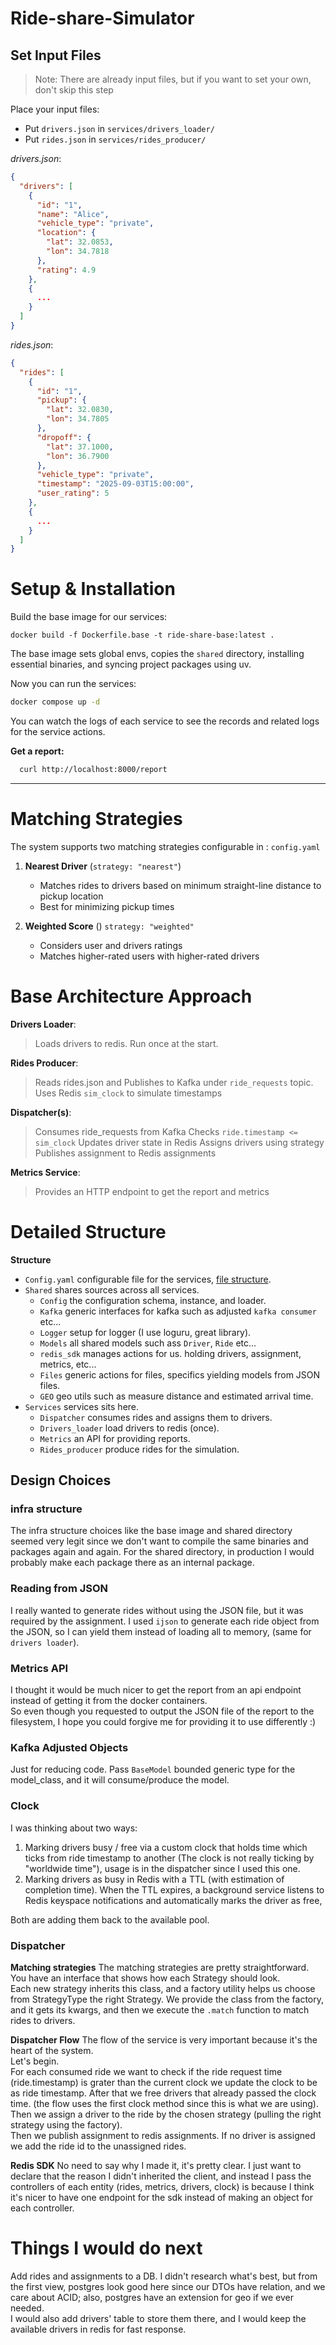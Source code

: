 # Ride-share-Simulator

## Set Input Files

> Note: There are already input files, but if you want to set your own, don't skip this step

Place your input files:

- Put `drivers.json` in `services/drivers_loader/`
- Put `rides.json` in `services/rides_producer/`

_drivers.json_:

```json
{
  "drivers": [
    {
      "id": "1",
      "name": "Alice",
      "vehicle_type": "private",
      "location": {
        "lat": 32.0853,
        "lon": 34.7818
      },
      "rating": 4.9
    },
    {
      ...
    }
  ]
}
```

_rides.json_:

```json
{
  "rides": [
    {
      "id": "1",
      "pickup": {
        "lat": 32.0830,
        "lon": 34.7805
      },
      "dropoff": {
        "lat": 37.1000,
        "lon": 36.7900
      },
      "vehicle_type": "private",
      "timestamp": "2025-09-03T15:00:00",
      "user_rating": 5
    },
    {
      ...
    }
  ]
}
```

# Setup & Installation

Build the base image for our services:

````shell
docker build -f Dockerfile.base -t ride-share-base:latest .
````

The base image sets global envs, copies the `shared` directory, installing essential binaries, and syncing project
packages using uv.

Now you can run the services:

```bash
docker compose up -d
```

You can watch the logs of each service to see the records and related logs for the service actions.

**Get a report:**

```bash
  curl http://localhost:8000/report
```

----

# Matching Strategies

The system supports two matching strategies configurable in : `config.yaml`

1. **Nearest Driver** (`strategy: "nearest"`)
    - Matches rides to drivers based on minimum straight-line distance to pickup location
    - Best for minimizing pickup times

2. **Weighted Score** () `strategy: "weighted"`
    - Considers user and drivers ratings
    - Matches higher-rated users with higher-rated drivers

# Base Architecture Approach

**Drivers Loader**:
> Loads drivers to redis. Run once at the start.

**Rides Producer**:
> Reads rides.json and Publishes to Kafka under `ride_requests` topic.  
> Uses Redis `sim_clock` to simulate timestamps

**Dispatcher(s)**:
> Consumes ride_requests from Kafka
> Checks `ride.timestamp <= sim_clock`
> Updates driver state in Redis
> Assigns drivers using strategy
> Publishes assignment to Redis assignments

**Metrics Service**:
> Provides an HTTP endpoint to get the report and metrics

# Detailed Structure

**Structure**

- `Config.yaml` configurable file for the services, [file structure](shared/config/config.py).
- `Shared` shares sources across all services.
    - `Config` the configuration schema, instance, and loader.
    - `Kafka` generic interfaces for kafka such as adjusted `kafka consumer` etc...
    - `Logger` setup for logger (I use loguru, great library).
    - `Models` all shared models such ass `Driver`, `Ride` etc...
    - `redis_sdk` manages actions for us. holding drivers, assignment, metrics, etc...
    - `Files` generic actions for files, specifics yielding models from JSON files.
    - `GEO` geo utils such as measure distance and estimated arrival time.
- `Services` services sits here.
    - `Dispatcher` consumes rides and assigns them to drivers.
    - `Drivers_loader` load drivers to redis (once).
    - `Metrics` an API for providing reports.
    - `Rides_producer` produce rides for the simulation.

## Design Choices

### infra structure

The infra structure choices like the base image and shared directory seemed very legit since we don't want to compile
the same binaries and packages again and again. For the shared directory, in production I would probably make each
package there as an internal package.

### Reading from JSON

I really wanted to generate rides without using the JSON file, but it was required by the assignment.
I used `ijson` to generate each ride object from the JSON, so I can yield them instead of loading all to memory, (same
for `drivers loader`).

### Metrics API

I thought it would be much nicer to get the report from an api endpoint instead of getting it from the docker
containers.  
So even though you requested to output the JSON file of the report to the filesystem, I hope you could forgive me for
providing it to use differently :)

### Kafka Adjusted Objects

Just for reducing code. Pass `BaseModel` bounded generic type for the model_class, and it will consume/produce the
model.

### Clock

I was thinking about two ways:

1. Marking drivers busy / free via a custom clock that holds time which ticks from ride timestamp to another (The clock
   is not really ticking by "worldwide time"), usage is in the dispatcher since I used this one.
2. Marking drivers as busy in Redis with a TTL (with estimation of completion time). When the TTL expires, a background
   service listens to Redis keyspace notifications and automatically marks the driver as free,

Both are adding them back to the available pool.

### Dispatcher

**Matching strategies**
The matching strategies are pretty straightforward. You have an interface that shows how each Strategy should look.  
Each new strategy inherits this class, and a factory utility helps us choose from StrategyType the right Strategy.
We provide the class from the factory, and it gets its kwargs, and then we execute the `.match` function to match rides
to drivers.

**Dispatcher Flow**
The flow of the service is very important because it's the heart of the system.  
Let's begin.  
For each consumed ride we want to check if the ride request time (ride.timestamp) is grater than the current clock we
update the clock to be as ride timestamp. After that we free drivers that already passed the clock time. (the flow uses
the first clock method since this is what we are using).  
Then we assign a driver to the ride by the chosen strategy (pulling the right strategy using the factory).  
Then we publish assignment to redis assignments. If no driver is assigned we add the ride id to the unassigned rides.

**Redis SDK**
No need to say why I made it, it's pretty clear. I just want to declare that the reason I didn't inherited the client,
and instead I pass the controllers of each entity (rides, metrics, drivers, clock) is because I think it's nicer to have
one endpoint for the sdk instead of making an object for each controller.

# Things I would do next

Add rides and assignments to a DB. I didn't research what's best, but from the first view, postgres look good here
since our DTOs have relation, and we care about ACID; also, postgres have an extension for geo if we ever needed.  
I would also add drivers' table to store them there, and I would keep the available drivers in redis for fast response.  
